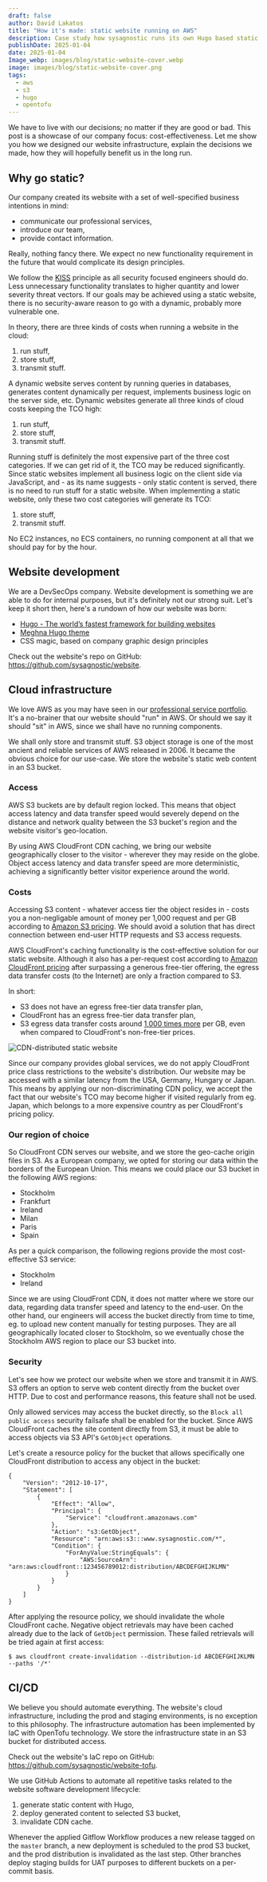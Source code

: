 ```yaml
---
draft: false
author: David Lakatos
title: "How it's made: static website running on AWS"
description: Case study how sysagnostic runs its own Hugo based static website on the Amazon Web Services cloud landscaped by OpenTofu.
publishDate: 2025-01-04
date: 2025-01-04
Image_webp: images/blog/static-website-cover.webp
image: images/blog/static-website-cover.png
tags:
  - aws
  - s3
  - hugo
  - opentofu
---
```


We have to live with our decisions; no matter if they are good or bad. This post is a showcase of our company focus: cost-effectiveness. Let me show you how we designed our website infrastructure, explain the decisions we made, how they will hopefully benefit us in the long run.

## Why go static?

Our company created its website with a set of well-specified business intentions in mind:

- communicate our professional services,
- introduce our team,
- provide contact information.

Really, nothing fancy there. We expect no new functionality requirement in the future that would complicate its design principles.

We follow the [KISS](https://en.wikipedia.org/wiki/KISS_principle) principle as all security focused engineers should do. Less unnecessary functionality translates to higher quantity and lower severity threat vectors. If our goals may be achieved using a static website, there is no security-aware reason to go with a dynamic, probably more vulnerable one.

In theory, there are three kinds of costs when running a website in the cloud:

1. run stuff,
2. store stuff,
3. transmit stuff.

A dynamic website serves content by running queries in databases, generates content dynamically per request, implements business logic on the server side, etc. Dynamic websites generate all three kinds of cloud costs keeping the TCO high:

1. run stuff,
2. store stuff,
3. transmit stuff.

Running stuff is definitely the most expensive part of the three cost categories. If we can get rid of it, the TCO may be reduced significantly. Since static websites implement all business logic on the client side via JavaScript, and - as its name suggests - only static content is served, there is no need to run stuff for a static website. When implementing a static website, only these two cost categories will generate its TCO:

1. store stuff,
2. transmit stuff.

No EC2 instances, no ECS containers, no running component at all that we should pay for by the hour.

## Website development

We are a DevSecOps company. Website development is something we are able to do for internal purposes, but it's definitely not our strong suit. Let's keep it short then, here's a rundown of how our website was born:

- [Hugo - The world’s fastest framework for building websites](https://gohugo.io/)
- [Meghna Hugo theme](https://github.com/themefisher/meghna-hugo)
- CSS magic, based on company graphic design principles

Check out the website's repo on GitHub: https://github.com/sysagnostic/website.

## Cloud infrastructure

We love AWS as you may have seen in our [professional service portfolio](https://www3.sysagnostic.com/#portfolio). It's a no-brainer that our website should "run" in AWS. Or should we say it should "sit" in AWS, since we shall have no running components.

We shall only store and transmit stuff. S3 object storage is one of the most ancient and reliable services of AWS released in 2006. It became the obvious choice for our use-case. We store the website's static web content in an S3 bucket.

### Access
AWS S3 buckets are by default region locked. This means that object access latency and data transfer speed would severely depend on the distance and network quality between the S3 bucket's region and the website visitor's geo-location.

By using AWS CloudFront CDN caching, we bring our website geographically closer to the visitor - wherever they may reside on the globe. Object access latency and data transfer speed are more deterministic, achieving a significantly better visitor experience around the world.

### Costs
Accessing S3 content - whatever access tier the object resides in - costs you a non-negligable amount of money per 1,000 request and per GB according to [Amazon S3 pricing](https://aws.amazon.com/s3/pricing/). We should avoid a solution that has direct connection between end-user HTTP requests and S3 access requests.

AWS CloudFront's caching functionality is the cost-effective solution for our static website. Although it also has a per-request cost according to [Amazon CloudFront pricing](https://aws.amazon.com/cloudfront/pricing/) after surpassing a generous free-tier offering, the egress data transfer costs (to the Internet) are only a fraction compared to S3.

In short:

- S3 does not have an egress free-tier data transfer plan,
- CloudFront has an egress free-tier data transfer plan,
- S3 egress data transfer costs around <u>1,000 times more</u> per GB, even when compared to CloudFront's non-free-tier prices.

![CDN-distributed static website](/images/blog/how-its-made-cloudarch.svg)

Since our company provides global services, we do not apply CloudFront price class restrictions to the website's distribution. Our website may be accessed with a similar latency from the USA, Germany, Hungary or Japan. This means by applying our non-discriminating CDN policy, we accept the fact that our website's TCO may become higher if visited regularly from eg. Japan, which belongs to a more expensive country as per CloudFront's pricing policy.

### Our region of choice
So CloudFront CDN serves our website, and we store the geo-cache origin files in S3. As a European company, we opted for storing our data within the borders of the European Union. This means we could place our S3 bucket in the following AWS regions:

- Stockholm
- Frankfurt
- Ireland
- Milan
- Paris
- Spain

As per a quick comparison, the following regions provide the most cost-effective S3 service:

- Stockholm
- Ireland

Since we are using CloudFront CDN, it does not matter where we store our data, regarding data transfer speed and latency to the end-user. On the other hand, our engineers will access the bucket directly from time to time, eg. to upload new content manually for testing purposes. They are all geographically located closer to Stockholm, so we eventually chose the Stockholm AWS region to place our S3 bucket into.

### Security
Let's see how we protect our website when we store and transmit it in AWS. S3 offers an option to serve web content directly from the bucket over HTTP. Due to cost and performance reasons, this feature shall not be used. 

Only allowed services may access the bucket directly, so the `Block all public access` security failsafe shall be enabled for the bucket. Since AWS CloudFront caches the site content directly from S3, it must be able to access objects via S3 API's `GetObject` operations. 

Let's create a resource policy for the bucket that allows specifically one CloudFront distribution to access any object in the bucket:

```
{
    "Version": "2012-10-17",
    "Statement": [
        {
            "Effect": "Allow",
            "Principal": {
                "Service": "cloudfront.amazonaws.com"
            },
            "Action": "s3:GetObject",
            "Resource": "arn:aws:s3:::www.sysagnostic.com/*",
            "Condition": {
                "ForAnyValue:StringEquals": {
                    "AWS:SourceArn": "arn:aws:cloudfront::123456789012:distribution/ABCDEFGHIJKLMN"
                }
            }
        }
    ]
}
```

After applying the resource policy, we should invalidate the whole CloudFront cache. Negative object retrievals may have been cached already due to the lack of `GetObject` permission. These failed retrievals will be tried again at first access:
```
$ aws cloudfront create-invalidation --distribution-id ABCDEFGHIJKLMN --paths '/*'
```

## CI/CD
We believe you should automate everything. The website's cloud infrastructure, including the prod and staging environments, is no exception to this philosophy. The infrastructure automation has been implemented by IaC with OpenTofu technology. We store the infrastructure state in an S3 bucket for distributed access.

Check out the website's IaC repo on GitHub: https://github.com/sysagnostic/website-tofu.


We use GitHub Actions to automate all repetitive tasks related to the website software development lifecycle:

1. generate static content with Hugo,
1. deploy generated content to selected S3 bucket,
1. invalidate CDN cache.

Whenever the applied Gitflow Workflow produces a new release tagged on the `master` branch, a new deployment is scheduled to the prod S3 bucket, and the prod distribution is invalidated as the last step. Other branches deploy staging builds for UAT purposes to different buckets on a per-commit basis.

